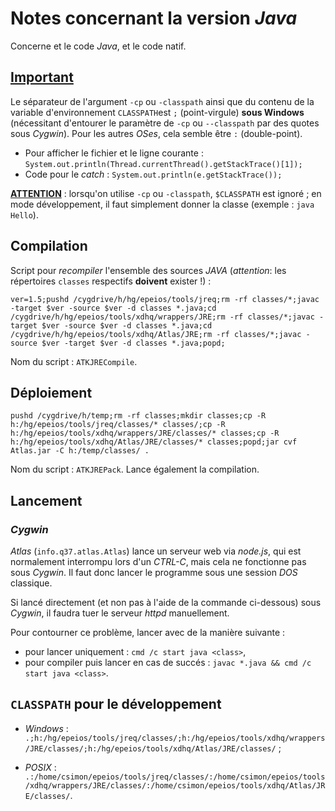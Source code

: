 # Notes concernant la version *Java*

Concerne et le code *Java*, et le code natif.

## <u>Important</u>

Le séparateur de l'argument `-cp`  ou `-classpath` ainsi que du contenu de la variable d'environnement `CLASSPATH`est `;` (point-virgule) **sous Windows** (nécessitant d'entourer le paramètre de `-cp` ou `--classpath` par des quotes sous *Cygwin*).
Pour les autres *OSes*, cela semble être `:` (double-point).

- Pour afficher le fichier et le ligne courante : `System.out.println(Thread.currentThread().getStackTrace()[1]);`
- Code pour le *catch* : `System.out.println(e.getStackTrace());` 

<u>**ATTENTION**</u>  : lorsqu'on utilise `-cp` ou `-classpath`, `$CLASSPATH` est ignoré ; en mode développement, il faut simplement donner la classe (exemple  : `java Hello`).

## Compilation

Script pour *recompiler* l'ensemble des sources *JAVA* (*attention*: les répertoires `classes` respectifs **doivent** exister !) :

`ver=1.5;pushd /cygdrive/h/hg/epeios/tools/jreq;rm -rf classes/*;javac -target $ver -source $ver -d classes *.java;cd /cygdrive/h/hg/epeios/tools/xdhq/wrappers/JRE;rm -rf classes/*;javac -target $ver -source $ver -d classes *.java;cd /cygdrive/h/hg/epeios/tools/xdhq/Atlas/JRE;rm -rf classes/*;javac -source $ver -target $ver -d classes *.java;popd;`

Nom du script : `ATKJRECompile`.

## Déploiement

`pushd /cygdrive/h/temp;rm -rf classes;mkdir classes;cp -R h:/hg/epeios/tools/jreq/classes/* classes/;cp -R h:/hg/epeios/tools/xdhq/wrappers/JRE/classes/* classes;cp -R h:/hg/epeios/tools/xdhq/Atlas/JRE/classes/* classes;popd;jar cvf Atlas.jar -C h:/temp/classes/ .` 

Nom du script : `ATKJREPack`. Lance également la compilation.

## Lancement

### *Cygwin*

*Atlas* (`info.q37.atlas.Atlas`) lance un serveur web via *node.js*, qui est normalement interrompu lors d'un *CTRL-C*, mais cela ne fonctionne pas sous *Cygwin*. Il faut donc lancer le programme sous une session *DOS* classique.

Si lancé directement (et non pas à l'aide de la commande ci-dessous) sous *Cygwin*, il faudra tuer le serveur *httpd* manuellement.

Pour contourner ce problème, lancer avec de la manière suivante :

- pour lancer uniquement : `cmd /c start java <class>`,
- pour compiler puis lancer en cas de succés : `javac *.java && cmd /c start java <class>`.

## `CLASSPATH` pour le développement

- *Windows*  : `.;h:/hg/epeios/tools/jreq/classes/;h:/hg/epeios/tools/xdhq/wrappers/JRE/classes/;h:/hg/epeios/tools/xdhq/Atlas/JRE/classes/`  ;

- *POSIX*  : `.:/home/csimon/epeios/tools/jreq/classes/:/home/csimon/epeios/tools/xdhq/wrappers/JRE/classes/:/home/csimon/epeios/tools/xdhq/Atlas/JRE/classes/`.